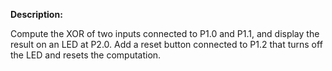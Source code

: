 **Description:**

Compute the XOR of two inputs connected to P1.0 and P1.1, and display the result on an LED at P2.0. Add a reset button connected to P1.2 that turns off the LED and resets the computation.